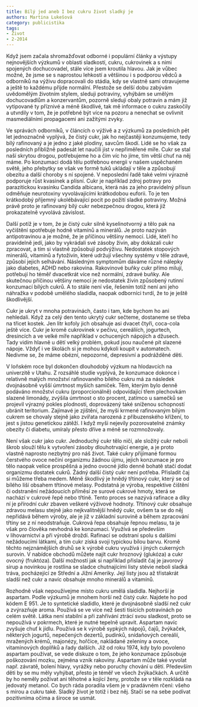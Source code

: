 ```yaml
---
title: Bílý jed aneb I bez cukru život sladký je
authors: Martina Lukešová
category: publicistika
tags:
- Život
- 2-2014
---
```


Když jsem začala shromažďovat odborné i populární články a výstupy nejnovějších výzkumů v oblasti sladkostí, cukru, cukrovinek a s nimi spojených dochucovadel, stále více jsem kroutila hlavou. Jak je vůbec možné, že jsme se s naprostou lehkostí a většinou i s podporou vědců a odborníků na výživu dopracovali do stádia, kdy se vlastně sami otravujeme a ještě to každému přijde normální. Přestože se delší dobu zabývám uvědomělým životním stylem, sleduji potraviny, vyhýbám se umělým dochucovadlům a konzervantům, pozorně sleduji obaly potravin a mám již vytipované ty příznivé a méně škodlivé, tak mě informace o cukru zaskočily a utvrdily v tom, že je potřebné být více na pozoru a nenechat se ovlivnit masmediálními propagacemi ani zažitými zvyky.

Ve správách odborníků, v článcích o výživě a z výzkumů za posledních pět let jednoznačně vyplývá, že čistý cukr, jak ho nejčastěji konzumujeme, tedy bílý rafinovaný a je jedno z jaké plodiny, savcům škodí. Lidé se ho však za posledních přibližně padesát let naučili jíst v nepřiměřené míře. Cukr se stal naší skrytou drogou, potřebujeme ho a čím víc ho jíme, tím větší chuť na něj máme. Po konzumaci dodá tělu potřebnou energii v našem uspěchaném světě, jeho přebytky se však ve formě tuků ukládají v těle a způsobují obezitu a další choroby s ní spojené. V neposlední řadě také velmi výrazně podporuje růst kvasinek a plísní. Cukr je například zdroj potravy pro parazitickou kvasinku Candida albicans, která nás za jeho pravidelný přísun odměňuje neurotoxiny vyvolávajícími krátkodobou euforii. To je ten krátkodobý příjemný ukolébávající pocit po požití sladké potraviny. Možná právě proto je rafinovaný bílý cukr nebezpečnou drogou, která již prokazatelně vyvolává závislost.

Další potíž je v tom, že je čistý cukr silně kyselinotvorný a tělo pak na vyčištění spotřebuje hodně vitamínů a minerálů. Je proto nazýván antipotravinou a je možné, že je příčinou většiny nemocí. Lidé, kteří ho pravidelně jedí, jako by vykrádali své zásoby živin, aby dokázali cukr zpracovat, a tím si vlastně způsobují podvýživu. Nedostatek stopových minerálů, vitaminů a fytoživin, které udržují všechny systémy v těle zdravé, způsobí jejich selhávání. Následným symptomům dáváme různé nálepky jako diabetes, ADHD nebo rakovina. Rakovinové buňky cukr přímo milují, potřebují ho téměř dvacetkrát více než normální, zdravé buňky. Ale skutečnou příčinou většiny nemocí je nedostatek živin způsobený rutinní konzumací bílých cukrů. A to stále není vše, řešením totiž není ani jeho náhražka v podobě umělého sladidla, naopak odborníci tvrdí, že to je ještě škodlivější.

Cukr je ukryt v mnoha potravinách, často i tam, kde bychom ho ani nehledali. Když za celý den tento ukrytý cukr sečteme, dostaneme se třeba na třicet kostek. Jen litr kofoly jich obsahuje asi dvacet čtyři, coca-cola ještě více. Cukr je kromě cukrovinek v pečivu, cereáliích, jogurtech, dresincích a ve velké míře například v ochucených nápojích a džusech. Tady vidím hlavně u dětí velký problém, pokud jsou naučené pít slazené nápoje. Vždyť i ve školách si je mohou kdykoli koupit v automatech. Nedivme se, že máme obézní, nepozorné, depresivní a podrážděné děti.

V loňském roce byl dokončen dlouhodobý výzkum na hlodavcích na univerzitě v Utahu. Z rozsáhlé studie vyplývá, že konzumace dokonce i relativně malých množství rafinovaného bílého cukru má za následek dvojnásobně vyšší úmrtnost myších samiček. Těm, kterým bylo denně podáváno množství cukru (proporcionálně) odpovídající třem plechovkám slazené limonády, zvýšila úmrtnost o sto procent, zatímco u samečků se projevil výrazný pokles plodnosti, doprovázený také sníženou schopností ubránit teritorium. Zajímavé je zjištění, že myši krmené rafinovaným bílým cukrem se chovaly stejně jako zvířata narozená z příbuzenského křížení, to jest s jistou genetickou zátěží. I když myši nejevily pozorovatelné známky obezity či diabetu, umíraly přesto dříve a méně se rozmnožovaly.

Není však cukr jako cukr. Jednoduchý cukr tělo ničí, ale složitý cukr neboli škrob slouží tělu k vytvoření zásoby dlouhotrvající energie, a je proto vlastně naprosto nezbytný pro náš život. Také cukry přijímané formou čerstvého ovoce nečiní organizmu žádnou újmu, jejich konzumace je pro tělo naopak velice prospěšná a jedno ovocné jídlo denně bohatě stačí dodat organizmu dostatek cukrů. Žádný další čistý cukr není potřeba. Přisladit čaj si můžeme třeba medem. Méně škodlivý je hnědý třtinový cukr, který se od bílého liší obsahem třtinové melasy. Podstatná je výroba, respektive čištění či odstranění nežádoucích příměsí ze surové cukrové hmoty, která se nachází v cukrové řepě nebo třtině. Tento proces se nazývá rafinace a díky ní je přírodní cukr zbaven veškeré výživové hodnoty. Třtinový cukr obsahuje zdravou melasu stejně jako nejkvalitnější hnědý cukr, ovšem ta se do něj nepřidává během výroby, ale je již v základní surovině a během zpracování třtiny se z ní neodstraňuje. Cukrová řepa obsahuje řepnou melasu, ta je však pro člověka nevhodná ke konzumaci. Využívá se především v lihovarnictví a při výrobě droždí. Rafinací se odstraní spolu s dalšími nežádoucími látkami, a tím cukr získá svoji typickou bílou barvu. Kromě těchto nejznámějších druhů se k výrobě cukru využívá i jiných cukerných surovin. V nabídce obchodů můžete najít cukr hroznový (glukóza) a cukr ovocný (fruktóza). Další možností jak si například přisladit čaj je javorový sirup a novinkou je rostlina se sladce chutnajícími listy stévie neboli sladká tráva, pocházející ze Střední a Jižní Ameriky. Její listy jsou až třistakrát sladší než cukr a navíc obsahuje mnoho minerálů a vitamínů.

Rozhodně však nepoužívejme místo cukru umělá sladidla. Nejhorší je aspartam. Podle výzkumů je mnohem horší než čistý cukr. Najdete ho pod kódem E 951. Je to syntetické sladidlo, které je dvojnásobně sladší než cukr a zvýrazňuje aroma. Používá se ve více než šesti tisících potravinách po celém světě. Látka není stabilní a při zahřívání ztrácí svou sladkost, proto se nepoužívá v pokrmech, které je nutné tepelně upravit. Aspartam navíc zvyšuje chuť k jídlu. Používá se k výrobě sypkých nápojů, čajů, žvýkaček, některých jogurtů, nepečených dezertů, pudinků, snídaňových cereálií, mražených krémů, majonézy, hořčice, nakládané zeleniny a ovoce, vitamínových doplňků a řady dalších. Již od roku 1974, kdy bylo povoleno aspartam používat, se vede diskuze o tom, že jeho konzumace způsobuje poškozování mozku, zejména vznik rakoviny. Aspartam může také vyvolat např. závratě, bolení hlavy, vyrážky nebo poruchy chování u dětí. Především děti by se mu měly vyhýbat, přesto je téměř ve všech žvýkačkách. A určitě by ho neměly požívat ani těhotné a kojící ženy, protože se v těle rozkládá na jedovatý metanol.
Co bych ráda poradila všem je v pradávném rčení: všeho s mírou a cukru také. Sladký život je totiž i bez něj. Stačí se na sebe podívat pozitivníma očima a široce se usmát.
